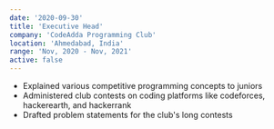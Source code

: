 ```yaml
---
date: '2020-09-30'
title: 'Executive Head'
company: 'CodeAdda Programming Club'
location: 'Ahmedabad, India'
range: 'Nov, 2020 - Nov, 2021'
active: false
---
```


- Explained various competitive programming concepts to juniors
- Administered club contests on coding platforms like codeforces, hackerearth, and hackerrank
- Drafted problem statements for the club's long contests
